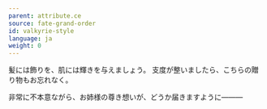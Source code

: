 ```yaml
---
parent: attribute.ce
source: fate-grand-order
id: valkyrie-style
language: ja
weight: 0
---
```


髪には飾りを、肌には輝きを与えましょう。
支度が整いましたら、こちらの贈り物もお忘れなく。

非常に不本意ながら、お姉様の尊き想いが、どうか届きますように―――
